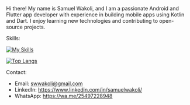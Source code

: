 Hi there! My name is Samuel Wakoli, and I am a passionate Android and Flutter app developer with experience in building mobile apps using Kotlin and Dart. I enjoy learning new technologies and contributing to open-source projects.

Skills:

[![My Skills](https://skillicons.dev/icons?i=kotlin,java,dart,androidstudio,flutter,git,github,firebase,linux)](https://skillicons.dev)

[![Top Langs](https://github-readme-stats.vercel.app/api/top-langs/?username=SamuelWakoli&theme=omni&layout=compact&langs_count=8&access_token=<PAT>)](https://github.com/SamuelWakoli/github-readme-stats)

<!-- [![Samuel Wakoli's GitHub stats](https://github-readme-stats.vercel.app/api?username=SamuelWakoli&show_icons=true&theme=radical)](https://github.com/SamuelWakoli/github-readme-stats) -->

Contact:
- Email: swwakoli@gmail.com
- LinkedIn: https://www.linkedin.com/in/samuelwakoli/
- WhatsApp: https://wa.me/25497228948
